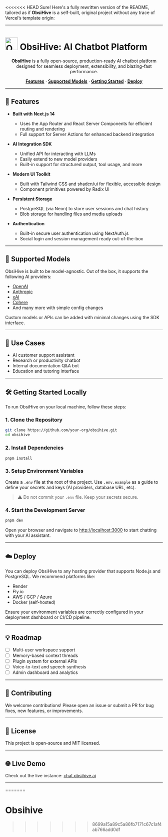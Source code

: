 <<<<<<< HEAD
Sure! Here's a fully rewritten version of the README, tailored as if **ObsiHive** is a self-built, original project without any trace of Vercel’s template origin:

---

# <a href="https://chat.obsihive.ai/"><img src="public/logo.png" alt="ObsiHive Logo" width="40" /></a> ObsiHive: AI Chatbot Platform

<p align="center">
  <strong>ObsiHive</strong> is a fully open-source, production-ready AI chatbot platform designed for seamless deployment, extensibility, and blazing-fast performance.
</p>

<p align="center">
  <a href="#features"><strong>Features</strong></a> ·
  <a href="#supported-models"><strong>Supported Models</strong></a> ·
  <a href="#getting-started"><strong>Getting Started</strong></a> ·
  <a href="#deploy"><strong>Deploy</strong></a>
</p>

---

## 🚀 Features

- **Built with Next.js 14**
  - Uses the App Router and React Server Components for efficient routing and rendering
  - Full support for Server Actions for enhanced backend integration

- **AI Integration SDK**
  - Unified API for interacting with LLMs
  - Easily extend to new model providers
  - Built-in support for structured output, tool usage, and more

- **Modern UI Toolkit**
  - Built with Tailwind CSS and shadcn/ui for flexible, accessible design
  - Component primitives powered by Radix UI

- **Persistent Storage**
  - PostgreSQL (via Neon) to store user sessions and chat history
  - Blob storage for handling files and media uploads

- **Authentication**
  - Built-in secure user authentication using NextAuth.js
  - Social login and session management ready out-of-the-box

---

## 🤖 Supported Models

ObsiHive is built to be model-agnostic. Out of the box, it supports the following AI providers:

- [OpenAI](https://openai.com)
- [Anthropic](https://www.anthropic.com)
- [xAI](https://x.ai)
- [Cohere](https://cohere.com)
- And many more with simple config changes

Custom models or APIs can be added with minimal changes using the SDK interface.

---

## 🧠 Use Cases

- AI customer support assistant
- Research or productivity chatbot
- Internal documentation Q&A bot
- Education and tutoring interface

---

## 🛠 Getting Started Locally

To run ObsiHive on your local machine, follow these steps:

### 1. Clone the Repository

```bash
git clone https://github.com/your-org/obsihive.git
cd obsihive
```

### 2. Install Dependencies

```bash
pnpm install
```

### 3. Setup Environment Variables

Create a `.env` file at the root of the project. Use `.env.example` as a guide to define your secrets and keys (AI providers, database URL, etc).

> ⚠️ Do not commit your `.env` file. Keep your secrets secure.

### 4. Start the Development Server

```bash
pnpm dev
```

Open your browser and navigate to [http://localhost:3000](http://localhost:3000) to start chatting with your AI assistant.

---

## ☁️ Deploy

You can deploy ObsiHive to any hosting provider that supports Node.js and PostgreSQL. We recommend platforms like:


- Render
- Fly.io
- AWS / GCP / Azure
- Docker (self-hosted)

Ensure your environment variables are correctly configured in your deployment dashboard or CI/CD pipeline.

---

## 💡 Roadmap

- [ ] Multi-user workspace support
- [ ] Memory-based context threads
- [ ] Plugin system for external APIs
- [ ] Voice-to-text and speech synthesis
- [ ] Admin dashboard and analytics

---

## 🤝 Contributing

We welcome contributions! Please open an issue or submit a PR for bug fixes, new features, or improvements.

---

## 📄 License

This project is open-source and MIT licensed.

---

## 🌐 Live Demo

Check out the live instance: [chat.obsihive.ai](https://chat.obsihive.ai)

---
=======
# Obsihive
>>>>>>> 8699a15a89c5a86fb7171c67c1af4ab766add0df
